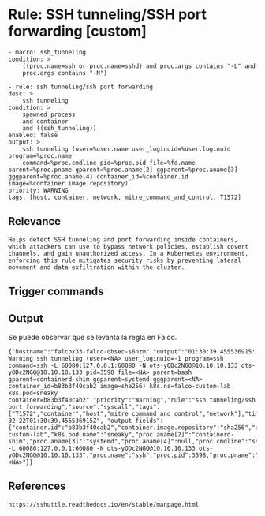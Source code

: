 # Rule: SSH tunneling/SSH port forwarding [custom]

    - macro: ssh_tunneling
    condition: >
        ((proc.name=ssh or proc.name=sshd) and proc.args contains "-L" and
        proc.args contains "-N")

    - rule: ssh tunneling/ssh port forwarding
    desc: >
        ssh tunneling
    condition: >
        spawned_process
        and container
        and ((ssh_tunneling))
    enabled: false
    output: >
        ssh tunneling (user=%user.name user_loginuid=%user.loginuid program=%proc.name
        command=%proc.cmdline pid=%proc.pid file=%fd.name parent=%proc.pname gparent=%proc.aname[2] ggparent=%proc.aname[3] gggparent=%proc.aname[4] container_id=%container.id image=%container.image.repository)
    priority: WARNING
    tags: [host, container, network, mitre_command_and_control, T1572]


## Relevance


    Helps detect SSH tunneling and port forwarding inside containers, which attackers can use to bypass network policies, establish covert channels, and gain unauthorized access. In a Kubernetes environment, enforcing this rule mitigates security risks by preventing lateral movement and data exfiltration within the cluster.


## Trigger commands




## Output


Se puede observar que se levanta la regla en Falco.

    {"hostname":"falcox33-falco-obsec-s6nzm","output":"01:30:39.455536915: Warning ssh tunneling (user=<NA> user_loginuid=-1 program=ssh command=ssh -L 60080:127.0.0.1:60080 -N ots-yODc2NGQ@10.10.10.133 ots-yODc2NGQ@10.10.10.133 pid=3598 file=<NA> parent=bash gparent=containerd-shim ggparent=systemd gggparent=<NA> container_id=b83b3f40cab2 image=sha256) k8s.ns=falco-custom-lab k8s.pod=sneaky container=b83b3f40cab2","priority":"Warning","rule":"ssh tunneling/ssh port forwarding","source":"syscall","tags":["T1572","container","host","mitre_command_and_control","network"],"time":"2025-02-22T01:30:39.455536915Z", "output_fields": {"container.id":"b83b3f40cab2","container.image.repository":"sha256","evt.time":1740187839455536915,"fd.name":null,"k8s.ns.name":"falco-custom-lab","k8s.pod.name":"sneaky","proc.aname[2]":"containerd-shim","proc.aname[3]":"systemd","proc.aname[4]":null,"proc.cmdline":"ssh -L 60080:127.0.0.1:60080 -N ots-yODc2NGQ@10.10.10.133 ots-yODc2NGQ@10.10.10.133","proc.name":"ssh","proc.pid":3598,"proc.pname":"bash","user.loginuid":-1,"user.name":"<NA>"}}


## References

    https://sshuttle.readthedocs.io/en/stable/manpage.html